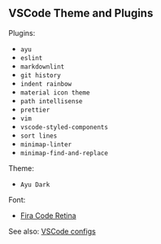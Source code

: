 ## VSCode Theme and Plugins

Plugins:

- `ayu`
- `eslint`
- `markdownlint`
- `git history`
- `indent rainbow`
- `material icon theme`
- `path intellisense`
- `prettier`
- `vim`
- `vscode-styled-components`
- `sort lines`
- `minimap-linter`
- `minimap-find-and-replace`

Theme:

- `Ayu Dark`

Font:

- [Fira Code Retina](https://github.com/tonsky/FiraCode)

See also: [VSCode configs](./vscode/)
